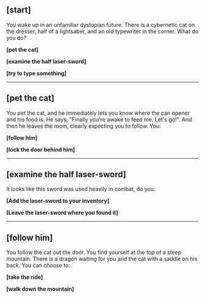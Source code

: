 ## [start]
You wake up in an unfamiliar dystopian future. There is a cybernetic cat on the dresser, half of a lightsaber, and an old typewriter in the corner. What do you do?

**[pet the cat]**

**[examine the half laser-sword]**

**[try to type something]**

---

## [pet the cat]
You pet the cat, and he immediately lets you know where the can opener and his food is. He says, "Finally you're awake to feed me. Let's go!". And then he leaves the room, clearly expecting you to follow. You:

**[follow him]**

**[lock the door behind him]**

---

## [examine the half laser-sword]
It looks like this sword was used heavily in combat, do you:

**[Add the laser-sword to your inventory]**

**[Leave the laser-sword where you found it]**

---

## [follow him]

You follow the cat out the door. You find yourself at the top of a steep mountain. There is a dragon waiting for you and the cat with a saddle on his back. You can choose to:

**[take the ride]**

**[walk down the mountain]**